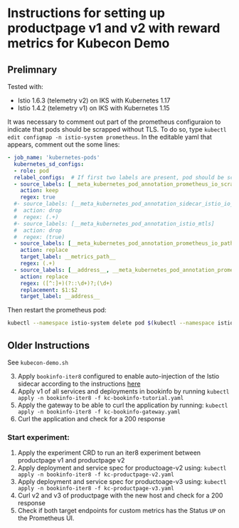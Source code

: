 # Instructions for setting up productpage v1 and v2 with reward metrics for Kubecon Demo

## Prelimnary

Tested with:

- Istio 1.6.3 (telemetry v2) on IKS with Kubernetes 1.17
- Istio 1.4.2 (telemetry v1) on IKS with Kubernetes 1.15

It was necessary to comment out part of the prometheus configuraion to indicate that pods should be scrapped without TLS. To do so, type `kubectl edit configmap -n istio-system prometheus`. In the editable yaml that appears, comment out the some lines:

```yaml
- job_name: 'kubernetes-pods'
  kubernetes_sd_configs:
  - role: pod
  relabel_configs:  # If first two labels are present, pod should be scraped  by the istio-secure job.
  - source_labels: [__meta_kubernetes_pod_annotation_prometheus_io_scrape]
    action: keep
    regex: true
  #- source_labels: [__meta_kubernetes_pod_annotation_sidecar_istio_io_status]
  #  action: drop
  #  regex: (.+)
  #- source_labels: [__meta_kubernetes_pod_annotation_istio_mtls]
  #  action: drop
  #  regex: (true)
  - source_labels: [__meta_kubernetes_pod_annotation_prometheus_io_path]
    action: replace
    target_label: __metrics_path__
    regex: (.+)
  - source_labels: [__address__, __meta_kubernetes_pod_annotation_prometheus_io_port]
    action: replace
    regex: ([^:]+)(?::\d+)?;(\d+)
    replacement: $1:$2
    target_label: __address__
```

Then restart the prometheus pod:

```bash
kubectl --namespace istio-system delete pod $(kubectl --namespace istio-system get pod --selector='app=prometheus' -o jsonpath='{.items[0].metadata.name}')
```

## Older Instructions

See `kubecon-demo.sh`

3. Apply `bookinfo-iter8` configured to enable auto-injection of the Istio sidecar according to the instructions [here](https://github.com/iter8-tools/docs/blob/v0.2.1/doc_files/iter8_bookinfo_istio.md#1-deploy-the-bookinfo-application)
4. Apply v1 of all services and deployments in bookinfo by running `kubectl apply -n bookinfo-iter8 -f kc-bookinfo-tutorial.yaml`
4. Apply the gateway to be able to curl the application by running: `kubectl apply -n bookinfo-iter8 -f kc-bookinfo-gateway.yaml`
4. Curl the application and check for a 200 response

### Start experiment:
1. Apply the experiment CRD to run an iter8 experiment between productpage v1 and productpage v2
2. Apply deployment and service spec for productoage-v2 using: `kubectl apply -n bookinfo-iter8 -f kc-productpage-v2.yaml`
3. Apply deployment and service spec for productoage-v3 using: `kubectl apply -n bookinfo-iter8 -f kc-productpage-v3.yaml`
4. Curl v2 and v3 of productpage with the new host and check for a 200 response
5. Check if both target endpoints for custom metrics has the Status `UP` on the Prometheus UI.
